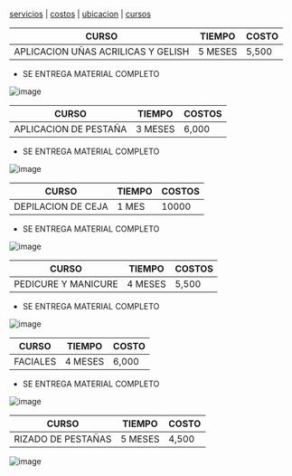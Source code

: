 [servicios](./servicios.md) | [costos](./costos.md) | [ubicacion](./ubicacion.md) | [cursos](./cursos.md)

| CURSO | TIEMPO | COSTO  | 
|-------|--------|---------|
| APLICACION UÑAS ACRILICAS Y GELISH  | 5 MESES | 5,500 | 
 - SE ENTREGA MATERIAL COMPLETO 

 ![image](https://user-images.githubusercontent.com/100151866/157768414-d946461f-8104-42b1-aa8b-2199d702b266.png)


| CURSO | TIEMPO | COSTOS | 
|-------|--------|--------|
| APLICACION DE PESTAÑA | 3 MESES | 6,000 |

- SE ENTREGA MATERIAL COMPLETO 

![image](https://user-images.githubusercontent.com/100151866/157768572-974716b1-e06e-4dae-ae0c-685c713ae7d0.png)

| CURSO | TIEMPO | COSTOS |
|-------|--------|--------|
|DEPILACION DE CEJA | 1 MES | 10000 |

- SE ENTREGA MATERIAL COMPLETO 

![image](https://user-images.githubusercontent.com/100151866/157769002-e2da7a4e-b6e8-42bb-b449-ef0327b9da24.png)

| CURSO | TIEMPO | COSTOS | 
|-------|--------|--------|
|PEDICURE Y MANICURE | 4 MESES | 5,500 | 

- SE ENTREGA MATERIAL COMPLETO 

![image](https://user-images.githubusercontent.com/100151866/157769577-a3720a72-29e3-4fdb-b07a-b0f41cc4b8ab.png)


| CURSO | TIEMPO | COSTO | 
|-------|--------|-------|
|FACIALES | 4 MESES| 6,000| 

- SE ENTREGA MATERIAL COMPLETO 

![image](https://user-images.githubusercontent.com/100151866/157769436-4b5cd479-c418-47e7-a552-97140ef0f8c7.png)

| CURSO | TIEMPO | COSTO | 
|-------|--------|-------|
| RIZADO DE PESTAÑAS | 5 MESES | 4,500 |


![image](https://user-images.githubusercontent.com/100151866/157769789-c643ac39-3ceb-4989-ae21-e35821516d8b.png)



